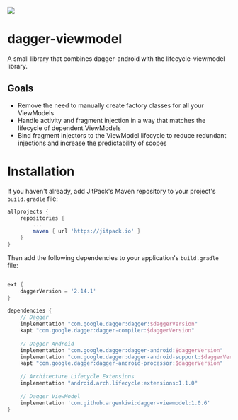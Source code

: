 [![](https://jitpack.io/v/argenkiwi/dagger-viewmodel.svg)](https://jitpack.io/#argenkiwi/dagger-viewmodel)

# dagger-viewmodel
A small library that combines dagger-android with the lifecycle-viewmodel library.

## Goals
- Remove the need to manually create factory classes for all your ViewModels
- Handle activity and fragment injection in a way that matches the lifecycle of dependent ViewModels
- Bind fragment injectors to the ViewModel lifecycle to reduce redundant injections and increase the predictability of scopes

# Installation

If you haven't already, add JitPack's Maven repository to your project's `build.gradle` file:  
```groovy
allprojects {
    repositories {
        ...
        maven { url 'https://jitpack.io' }
    }
}
```

Then add the following dependencies to your application's `build.gradle` file:
````groovy

ext {
    daggerVersion = '2.14.1'
}
    
dependencies {
    // Dagger
    implementation "com.google.dagger:dagger:$daggerVersion"
    kapt "com.google.dagger:dagger-compiler:$daggerVersion"
    
    // Dagger Android
    implementation "com.google.dagger:dagger-android:$daggerVersion"
    implementation "com.google.dagger:dagger-android-support:$daggerVersion"
    kapt "com.google.dagger:dagger-android-processor:$daggerVersion"
    
    // Architecture Lifecycle Extensions
    implementation "android.arch.lifecycle:extensions:1.1.0"
    
    // Dagger ViewModel
    implementation 'com.github.argenkiwi:dagger-viewmodel:1.0.6'
}
````
